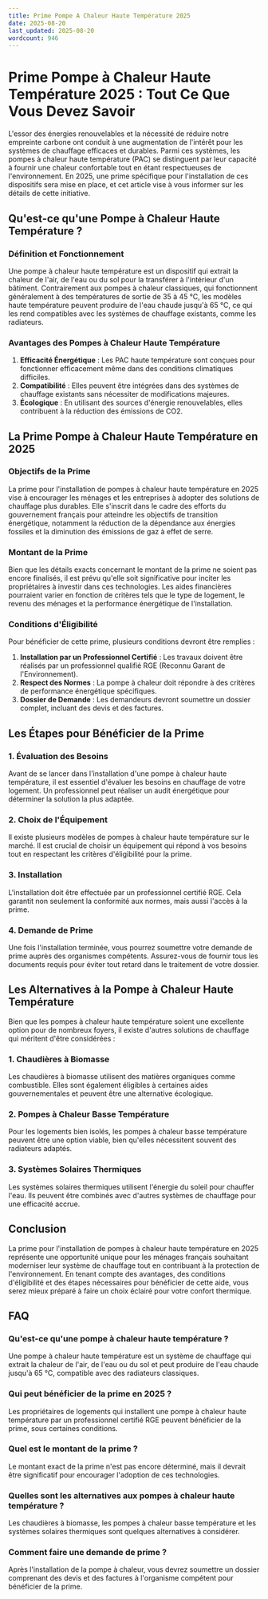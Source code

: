 ```yaml
---
title: Prime Pompe A Chaleur Haute Température 2025
date: 2025-08-20
last_updated: 2025-08-20
wordcount: 946
---
```


# Prime Pompe à Chaleur Haute Température 2025 : Tout Ce Que Vous Devez Savoir

L'essor des énergies renouvelables et la nécessité de réduire notre empreinte carbone ont conduit à une augmentation de l'intérêt pour les systèmes de chauffage efficaces et durables. Parmi ces systèmes, les pompes à chaleur haute température (PAC) se distinguent par leur capacité à fournir une chaleur confortable tout en étant respectueuses de l'environnement. En 2025, une prime spécifique pour l'installation de ces dispositifs sera mise en place, et cet article vise à vous informer sur les détails de cette initiative.

## Qu'est-ce qu'une Pompe à Chaleur Haute Température ?

### Définition et Fonctionnement

Une pompe à chaleur haute température est un dispositif qui extrait la chaleur de l'air, de l'eau ou du sol pour la transférer à l'intérieur d'un bâtiment. Contrairement aux pompes à chaleur classiques, qui fonctionnent généralement à des températures de sortie de 35 à 45 °C, les modèles haute température peuvent produire de l'eau chaude jusqu'à 65 °C, ce qui les rend compatibles avec les systèmes de chauffage existants, comme les radiateurs.

### Avantages des Pompes à Chaleur Haute Température

1. **Efficacité Énergétique** : Les PAC haute température sont conçues pour fonctionner efficacement même dans des conditions climatiques difficiles.
2. **Compatibilité** : Elles peuvent être intégrées dans des systèmes de chauffage existants sans nécessiter de modifications majeures.
3. **Écologique** : En utilisant des sources d'énergie renouvelables, elles contribuent à la réduction des émissions de CO2.

## La Prime Pompe à Chaleur Haute Température en 2025

### Objectifs de la Prime

La prime pour l'installation de pompes à chaleur haute température en 2025 vise à encourager les ménages et les entreprises à adopter des solutions de chauffage plus durables. Elle s'inscrit dans le cadre des efforts du gouvernement français pour atteindre les objectifs de transition énergétique, notamment la réduction de la dépendance aux énergies fossiles et la diminution des émissions de gaz à effet de serre.

### Montant de la Prime

Bien que les détails exacts concernant le montant de la prime ne soient pas encore finalisés, il est prévu qu'elle soit significative pour inciter les propriétaires à investir dans ces technologies. Les aides financières pourraient varier en fonction de critères tels que le type de logement, le revenu des ménages et la performance énergétique de l'installation.

### Conditions d'Éligibilité

Pour bénéficier de cette prime, plusieurs conditions devront être remplies :

1. **Installation par un Professionnel Certifié** : Les travaux doivent être réalisés par un professionnel qualifié RGE (Reconnu Garant de l'Environnement).
2. **Respect des Normes** : La pompe à chaleur doit répondre à des critères de performance énergétique spécifiques.
3. **Dossier de Demande** : Les demandeurs devront soumettre un dossier complet, incluant des devis et des factures.

## Les Étapes pour Bénéficier de la Prime

### 1. Évaluation des Besoins

Avant de se lancer dans l'installation d'une pompe à chaleur haute température, il est essentiel d'évaluer les besoins en chauffage de votre logement. Un professionnel peut réaliser un audit énergétique pour déterminer la solution la plus adaptée.

### 2. Choix de l'Équipement

Il existe plusieurs modèles de pompes à chaleur haute température sur le marché. Il est crucial de choisir un équipement qui répond à vos besoins tout en respectant les critères d'éligibilité pour la prime.

### 3. Installation

L'installation doit être effectuée par un professionnel certifié RGE. Cela garantit non seulement la conformité aux normes, mais aussi l'accès à la prime.

### 4. Demande de Prime

Une fois l'installation terminée, vous pourrez soumettre votre demande de prime auprès des organismes compétents. Assurez-vous de fournir tous les documents requis pour éviter tout retard dans le traitement de votre dossier.

## Les Alternatives à la Pompe à Chaleur Haute Température

Bien que les pompes à chaleur haute température soient une excellente option pour de nombreux foyers, il existe d'autres solutions de chauffage qui méritent d'être considérées :

### 1. Chaudières à Biomasse

Les chaudières à biomasse utilisent des matières organiques comme combustible. Elles sont également éligibles à certaines aides gouvernementales et peuvent être une alternative écologique.

### 2. Pompes à Chaleur Basse Température

Pour les logements bien isolés, les pompes à chaleur basse température peuvent être une option viable, bien qu'elles nécessitent souvent des radiateurs adaptés.

### 3. Systèmes Solaires Thermiques

Les systèmes solaires thermiques utilisent l'énergie du soleil pour chauffer l'eau. Ils peuvent être combinés avec d'autres systèmes de chauffage pour une efficacité accrue.

## Conclusion

La prime pour l'installation de pompes à chaleur haute température en 2025 représente une opportunité unique pour les ménages français souhaitant moderniser leur système de chauffage tout en contribuant à la protection de l'environnement. En tenant compte des avantages, des conditions d'éligibilité et des étapes nécessaires pour bénéficier de cette aide, vous serez mieux préparé à faire un choix éclairé pour votre confort thermique.

## FAQ

### Qu'est-ce qu'une pompe à chaleur haute température ?

Une pompe à chaleur haute température est un système de chauffage qui extrait la chaleur de l'air, de l'eau ou du sol et peut produire de l'eau chaude jusqu'à 65 °C, compatible avec des radiateurs classiques.

### Qui peut bénéficier de la prime en 2025 ?

Les propriétaires de logements qui installent une pompe à chaleur haute température par un professionnel certifié RGE peuvent bénéficier de la prime, sous certaines conditions.

### Quel est le montant de la prime ?

Le montant exact de la prime n'est pas encore déterminé, mais il devrait être significatif pour encourager l'adoption de ces technologies.

### Quelles sont les alternatives aux pompes à chaleur haute température ?

Les chaudières à biomasse, les pompes à chaleur basse température et les systèmes solaires thermiques sont quelques alternatives à considérer.

### Comment faire une demande de prime ?

Après l'installation de la pompe à chaleur, vous devrez soumettre un dossier comprenant des devis et des factures à l'organisme compétent pour bénéficier de la prime.